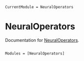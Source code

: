 ```@meta
CurrentModule = NeuralOperators
```

# NeuralOperators

Documentation for [NeuralOperators](https://github.com/foldfelis/NeuralOperators.jl).

```@index
```

```@autodocs
Modules = [NeuralOperators]
```
